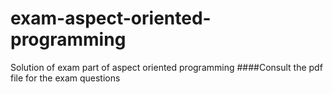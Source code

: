 # exam-aspect-oriented-programming
Solution of exam part of aspect oriented programming
####Consult the pdf file for the exam questions
